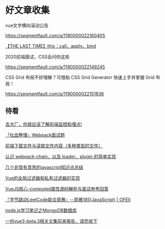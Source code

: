 # 好文章收集

vue文字横向滚动公告 

 https://segmentfault.com/a/1190000022160405 

[【THE LAST TIME】this：call、apply、bind](https://juejin.im/post/5da7cdff6fb9a04de7735742)

2020前端面试，CSS会问你这些 

 https://segmentfault.com/a/1190000022149245 



CSS Grid 布局不好理解？可借助 CSS Grid Generator 快速上手并掌握 Grid 布局！

 https://segmentfault.com/a/1190000022151836 

 ## 待看


[去大厂，你就应该了解前端监控和埋点!](https://juejin.im/post/5e9052916fb9a03c9843284f)

[「吐血整理」Webpack面试题](https://mp.weixin.qq.com/s?__biz=MzI1NTcxOTQ1Nw==&mid=2247488174&idx=2&sn=11c5380b199075a2e8d1ffb827f0825b)

[前端下载文件与读取文件内容（多种类型的文件）](https://juejin.im/post/5e9840336fb9a03c4c5bd1e0)

[认识 webpack-chain、以及 loader、plugin 的简单实现](https://juejin.im/post/5e992987f265da480b2646bc)

[几个非常有意思的javascript知识点总结](https://juejin.im/post/5e97c1206fb9a03c300f9d75)

[Vue的全局过滤器和私有过滤器的实现](https://www.zhangshengrong.com/p/9MNlDEBLNJ/)

[VueJS核心-computed属性源码解析与面试参考回答](https://juejin.im/post/5e9d1c616fb9a03c576cc2ab)

[『字节跳动LeetCode联合周赛』--周赛185(JavaScript) | OFEII](https://juejin.im/post/5e9c74f3e51d4546b3566758)

[node.js学习笔记之MongoDB数据库](https://juejin.im/post/5e9e362a6fb9a03c6e6438e2)

[一份vue3-beta.3相关文集前来报告，请您收下](https://segmentfault.com/a/1190000022451034)